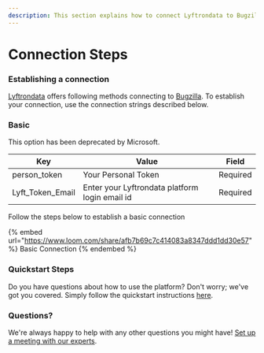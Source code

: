 ```yaml
---
description: This section explains how to connect Lyftrondata to Bugzilla.
---
```


# Connection Steps

### Establishing a connection

[Lyftrondata](https://www.lyftrondata.com) offers following methods connecting to [Bugzilla](https://www.lyftrondata.com/integration/business-analytics/bugzilla/). To establish your connection, use the connection strings described below.

### Basic

This option has been deprecated by Microsoft.

| Key                | Value                                          | Field    |
| ------------------ | ---------------------------------------------- | -------- |
| person\_token      | Your Personal Token                            | Required |
| Lyft\_Token\_Email | Enter your Lyftrondata platform login email id | Required |

Follow the steps below to establish a basic connection

{% embed url="https://www.loom.com/share/afb7b69c7c414083a8347ddd1dd30e57" %}
Basic Connection
{% endembed %}

### Quickstart Steps

Do you have questions about how to use the platform? Don't worry; we've got you covered. Simply follow the quickstart instructions [here](README.md).

### Questions? <a href="#questions" id="questions"></a>

We're always happy to help with any other questions you might have! [Set up a meeting with our experts](https://www.lyftrondata.com/book-a-meeting/).
